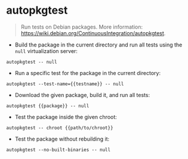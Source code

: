 # autopkgtest

> Run tests on Debian packages.
> More information: <https://wiki.debian.org/ContinuousIntegration/autopkgtest>.

- Build the package in the current directory and run all tests using the `null` virtualization server:

`autopkgtest -- null`

- Run a specific test for the package in the current directory:

`autopkgtest --test-name={{testname}} -- null`

- Download the given package, build it, and run all tests:

`autopkgtest {{package}} -- null`

- Test the package inside the given chroot:

`autopkgtest -- chroot {{path/to/chroot}}`

- Test the package without rebuilding it:

`autopkgtest --no-built-binaries -- null`
